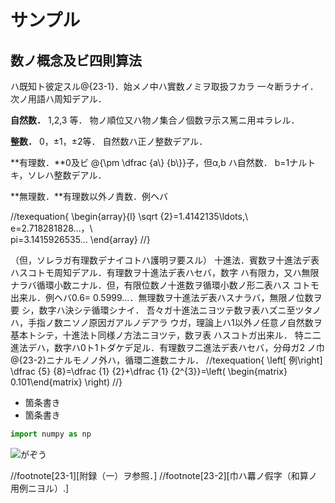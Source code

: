 # サンプル
## 数ノ概念及ビ四則算法
ハ既知ト彼定スル@<fn>{23-1}．始メノ中ハ實数ノミヲ取扱フカラ
一々断ラナイ．次ノ用語ハ周知デアル．

**自然数．** 1,2,3 等． 物ノ順位又ハ物ノ集合ノ個数ヲ示ス篤ニ用ヰラレル．

**整数．** 0，±1，±2等． 自然数ハ正ノ整数デアル．

**有理数．**0及ビ @<m>{\pm \dfrac {a\\} {b\\}}子，但α,b ハ自然数． b=1ナルトキ，ソレハ整数デアル．

**無理数．**有理数以外ノ責数．例ヘバ

//texequation{
\begin{array}{l}
\sqrt {2}=1.4142135\ldots,\\\
e=2.718281828…，\\\
pi=3.1415926535…
\end{array} 
//}



（但，ソレラガ有理数デナイコトハ護明ヲ要スル）
  十進法．賓数ヲ十進法デ表ハスコトモ周知デアル．有理数ヲ十進法デ表ハセバ，数字
ハ有限カ，又ハ無限ナラバ循環小数ニナル．但，有限位数ノ十進数ヲ循環小数ノ形二表ハス
コトモ出来ル．例ヘバ0.6= 0.5999…．無理数ヲ十進法デ表ハスナラバ，無限ノ位数ヲ要
シ，数字ハ決シテ循環シナイ．
  吾々ガ十進法ニヨツテ数ヲ表ハズニ至ツタノハ，手指ノ数ニソノ原因ガアルノデアラ
ウガ，理論上ハ1以外ノ任意ノ自然数ヲ基本トシテ，十進法ト同様ノ方法ニヨツテ，数ヲ表
ハスコトガ出来ル．
  特ニ二進法デハ，数字ハ0ト1トダケデ足ル．有理数ヲ二進法デ表ハセバ，分母ガ2
ノ巾@<fn>{23-2}ニナルモノノ外ハ，循環二進数ニナル．
//texequation{
\left[ 例\right] \dfrac {5} {8}=\dfrac {1} {2}+\dfrac {1} {2^{3}}=\left( \begin{matrix} 0.101\end{matrix} \right)
//}

* 箇条書き
* 箇条書き

```python
import numpy as np
```

![がぞう](bot-1)

//footnote[23-1][附録（一）ヲ参照．]
//footnote[23-2][巾ハ羃ノ假字（和算ノ用例ニヨル）.]
